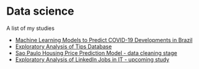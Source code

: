 # Data science

A list of my studies

- [Machine Learning Models to Predict COVID-19 Developments in Brazil](https://github.com/nanipumpkin/covid19br_ml/blob/main/covid-19-br.ipynb)
- [Exploratory Analysis of Tips Database](https://github.com/nanipumpkin/data_analysis_tips/blob/main/analise_exploratoria.ipynb)
- [Sao Paulo Housing Price Prediction Model - data cleaning stage](https://github.com/nanipumpkin/sp_housing)
- [Exploratory Analysis of LinkedIn Jobs in IT - upcoming study]()
